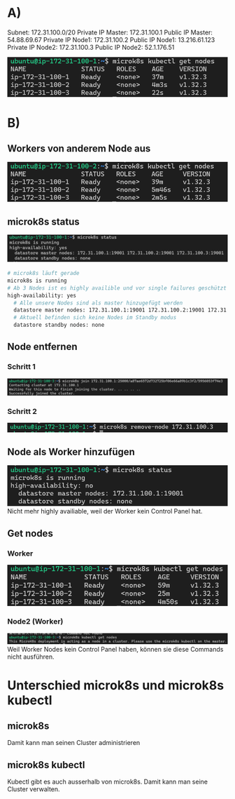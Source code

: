 # A)
Subnet: 172.31.100.0/20
Private IP Master: 172.31.100.1
Public IP Master: 54.88.69.67
Private IP Node1: 172.31.100.2
Public IP Node1: 13.216.61.123
Private IP Node2: 172.31.100.3
Public IP Node2: 52.1.176.51

![screenshot workers](assets/2025-06-16-14-13-00.png)
# B)
## Workers von anderem Node aus
![node1](assets/2025-06-16-14-15-10.png)
## microk8s status
![microk8s status](assets/2025-06-16-14-17-49.png)
```bash
# microk8s läuft gerade
microk8s is running
# Ab 3 Nodes ist es highly availible und vor single failures geschützt
high-availability: yes
  # Alle unsere Nodes sind als master hinzugefügt werden
  datastore master nodes: 172.31.100.1:19001 172.31.100.2:19001 172.31.100.3:19001
  # Aktuell befinden sich keine Nodes im Standby modus
  datastore standby nodes: none
```
## Node entfernen
### Schritt 1
![leave](assets/2025-06-16-14-24-48.png)
### Schritt 2
![remove](assets/2025-06-16-14-26-45.png)
## Node als Worker hinzufügen
![status](assets/2025-06-16-14-31-46.png)
Nicht mehr highly availiable, weil der Worker kein Control Panel hat.
## Get nodes
### Worker
![master](assets/2025-06-16-14-34-44.png)
### Node2 (Worker)
![node2 (worker)](assets/2025-06-16-14-36-59.png)
Weil Worker Nodes kein Control Panel haben, können sie diese Commands nicht ausführen.
# Unterschied microk8s und microk8s kubectl
## microk8s
Damit kann man seinen Cluster administrieren
## microk8s kubectl
Kubectl gibt es auch ausserhalb von microk8s. Damit kann man seine Cluster verwalten.
